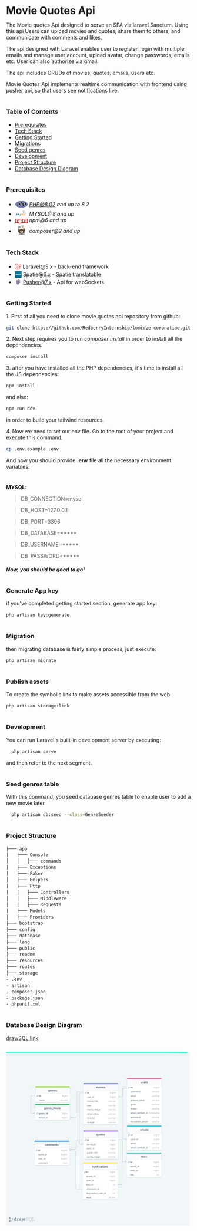 
<div>
  <h1 style="position:relative; top: 6px" >Movie Quotes Api</h1>
</div>


The Movie quotes Api designed to serve an SPA via laravel Sanctum. 
Using this api Users can upload movies and quotes, share them to others, and communicate with comments and likes.
<br>

The api designed with Laravel enables user to register, login with multiple emails and manage user account, upload avatar, change passwords, emails etc. User can also authorize via gmail.
<br> 

The api includes CRUDs of movies, quotes, emails, users etc.
<br>

Movie Quotes Api implements realtime communication with frontend using pusher api, so that users see notifications live. 
<br>
#
### Table of Contents
* [Prerequisites](#prerequisites)
* [Tech Stack](#tech-stack)
* [Getting Started](#getting-started)
* [Migrations](#migration)
* [Seed genres](#seed-genres-table)
* [Development](#development)
* [Project Structure](#project-structure)
* [Database Design Diagram](#database-design-diagram)

#
### Prerequisites

* <img src="readme/assets/php.svg" width="35" style="position: relative; top: 4px" /> *PHP@8.02 and up to 8.2*
* <img src="readme/assets/mysql.png" width="35" style="position: relative; top: 4px" /> *MYSQL@8 and up*
* <img src="readme/assets/npm.png" width="35" style="position: relative; top: 4px" /> *npm@6 and up*
* <img src="readme/assets/composer.png" width="35" style="position: relative; top: 6px" /> *composer@2 and up*


#
### Tech Stack

* <img src="readme/assets/laravel.png" height="18" style="position: relative; top: 4px" /> [Laravel@9.x](https://laravel.com/docs/6.x) - back-end framework
* <img src="readme/assets/spatie.png" height="18" style="position: relative; top: 4px" /> [Spatie@6.x](https://laravel.com/docs/6.x) - Spatie translatable
* <img src="readme/assets/pusher.png" height="18" style="position: relative; top: 4px" /> [Pusher@7.x](https://laravel.com/docs/6.x) - Api for webSockets


#
### Getting Started
1\. First of all you need to clone movie quotes api repository from github:
```sh
git clone https://github.com/RedberryInternship/lomidze-coronatime.git
```

2\. Next step requires you to run *composer install* in order to install all the dependencies.
```sh
composer install
```

3\. after you have installed all the PHP dependencies, it's time to install all the JS dependencies:
```sh
npm install
```

and also:
```sh
npm run dev
```
in order to build your tailwind resources.

4\. Now we need to set our env file. Go to the root of your project and execute this command.
```sh
cp .env.example .env
```
And now you should provide **.env** file all the necessary environment variables:

#
**MYSQL:**
>DB_CONNECTION=mysql

>DB_HOST=127.0.0.1

>DB_PORT=3306

>DB_DATABASE=*****

>DB_USERNAME=*****

>DB_PASSWORD=*****

##### Now, you should be good to go!


#
### Generate App key
if you've completed getting started section, generate app key:
```sh
php artisan key:generate
```

#
### Migration
then migrating database is fairly simple process, just execute:
```sh
php artisan migrate
```

#
### Publish assets
To create the symbolic link to make assets accessible from the web
```sh
php artisan storage:link
```

#
### Development

You can run Laravel's built-in development server by executing:

```sh
  php artisan serve
```
and then refer to the next segment.

#
### Seed genres table

With this command, you seed database genres table to enable user to add a new movie later.

```sh
  php artisan db:seed --class=GenreSeeder
```

#
### Project Structure

```bash
├─── app
│   ├─── Console
│   │   ├─── commands
│   ├─── Exceptions
│   ├─── Faker
│   ├─── Helpers
│   ├─── Http
│   │   ├─── Controllers
│   │   ├─── Middleware
│   │   ├─── Requests
│   ├─── Models
│   ├─── Providers
├─── bootstrap
├─── config
├─── database
├─── lang
├─── public
├─── readme
├─── resources
├─── routes
├─── storage
- .env
- artisan
- composer.json
- package.json
- phpunit.xml
```

#
### Database Design Diagram
[drawSQL link](https://drawsql.app/teams/geo-3/diagrams/epi-movie-quotes)

<a href="https://drawsql.app/teams/geo-3/diagrams/epi-movie-quotes" target="blank_">
  <img width="500" style="position: relative; margin-top: 15px" src="readme/assets/drawsql.png"/>
<a/>
